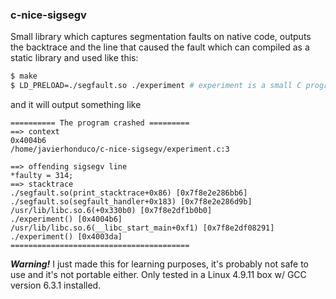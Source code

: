 ### c-nice-sigsegv

Small library which captures segmentation faults on native code, outputs the backtrace and the line that caused the fault which can compiled as a static library and used like this:

```bash
$ make
$ LD_PRELOAD=./segfault.so ./experiment # experiment is a small C program that segfaults
```
and it will output something like

```
========== The program crashed =========
==> context
0x4004b6
/home/javierhonduco/c-nice-sigsegv/experiment.c:3

==> offending sigsegv line
*faulty = 314;
==> stacktrace
./segfault.so(print_stacktrace+0x86) [0x7f8e2e286bb6]
./segfault.so(segfault_handler+0x183) [0x7f8e2e286d9b]
/usr/lib/libc.so.6(+0x330b0) [0x7f8e2df1b0b0]
./experiment() [0x4004b6]
/usr/lib/libc.so.6(__libc_start_main+0xf1) [0x7f8e2df08291]
./experiment() [0x4003da]
========================================
```

_**Warning!**_ I just made this for learning purposes, it's probably not safe to use and it's not portable either. Only tested in a Linux 4.9.11 box w/ GCC version 6.3.1 installed.
